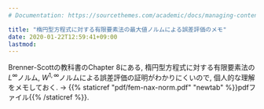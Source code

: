 ```yaml
---
# Documentation: https://sourcethemes.com/academic/docs/managing-content/

title: "楕円型方程式に対する有限要素法の最大値ノルムによる誤差評価のメモ"
date: 2020-01-22T12:59:41+09:00
lastmod: 
---
```


Brenner-Scottの教科書のChapter 8にある, 楕円型方程式に対する有限要素法の$L^\infty$ノルム, $W^{1,\infty}$ノルムによる誤差評価の証明がわかりにくいので, 個人的な理解をメモしておく.
→ {{% staticref "pdf/fem-nax-norm.pdf" "newtab" %}}pdfファイル{{% /staticref %}}.

<!--more-->